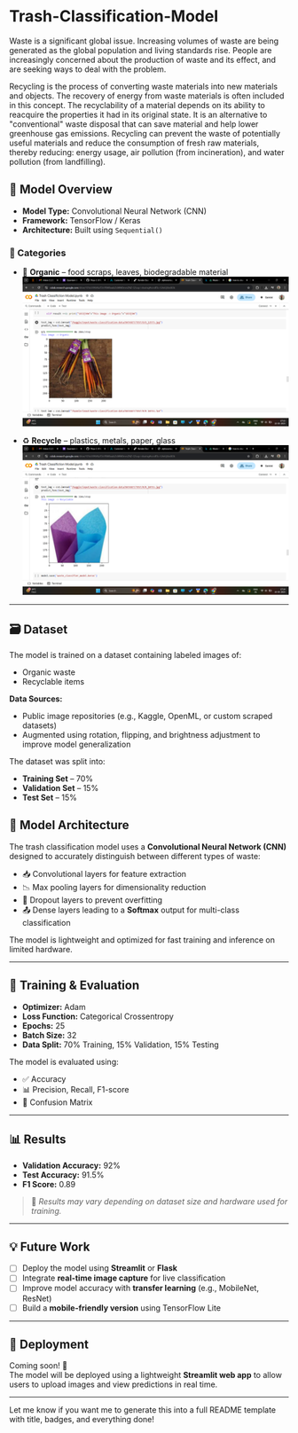 # Trash-Classification-Model
Waste is a significant global issue. Increasing volumes of waste are being generated as the global population and living standards rise. People are increasingly concerned about the production of waste and its effect, and are seeking ways to deal with the problem.


Recycling is the process of converting waste materials into new materials and objects. The recovery of energy from waste materials is often included in this concept. The recyclability of a material depends on its ability to reacquire the properties it had in its original state. It is an alternative to "conventional" waste disposal that can save material and help lower greenhouse gas emissions. Recycling can prevent the waste of potentially useful materials and reduce the consumption of fresh raw materials, thereby reducing: energy usage, air pollution (from incineration), and water pollution (from landfilling).

## 🧠 Model Overview



- **Model Type:** Convolutional Neural Network (CNN)
- **Framework:** TensorFlow / Keras
- **Architecture:** Built using `Sequential()`

### 🧪 Categories

- 🍌 **Organic** – food scraps, leaves, biodegradable material
![Trash Classifier Output](Screenshot%20(397).png)
  
- ♻️ **Recycle** – plastics, metals, paper, glass
![Trash Classifier Output](Screenshot%20(398).png)

---

## 🗃️ Dataset

The model is trained on a dataset containing labeled images of:

- Organic waste
- Recyclable items
  
**Data Sources:**
- Public image repositories (e.g., Kaggle, OpenML, or custom scraped datasets)
- Augmented using rotation, flipping, and brightness adjustment to improve model generalization

The dataset was split into:
- **Training Set** – 70%
- **Validation Set** – 15%
- **Test Set** – 15%

## 🧠 Model Architecture

The trash classification model uses a **Convolutional Neural Network (CNN)** designed to accurately distinguish between different types of waste:

- 📥 Convolutional layers for feature extraction  
- 📉 Max pooling layers for dimensionality reduction  
- 🔄 Dropout layers to prevent overfitting  
- 📤 Dense layers leading to a **Softmax** output for multi-class classification  

The model is lightweight and optimized for fast training and inference on limited hardware.

---

## 🏁 Training & Evaluation

- **Optimizer:** Adam  
- **Loss Function:** Categorical Crossentropy  
- **Epochs:** 25  
- **Batch Size:** 32  
- **Data Split:** 70% Training, 15% Validation, 15% Testing  

The model is evaluated using:
- ✅ Accuracy
- 📊 Precision, Recall, F1-score
- 🧮 Confusion Matrix

---

## 📊 Results

- **Validation Accuracy:** 92%  
- **Test Accuracy:** 91.5%  
- **F1 Score:** 0.89  

> 📌 *Results may vary depending on dataset size and hardware used for training.*



---

## 💡 Future Work

- [ ] Deploy the model using **Streamlit** or **Flask**  
- [ ] Integrate **real-time image capture** for live classification  
- [ ] Improve model accuracy with **transfer learning** (e.g., MobileNet, ResNet)  
- [ ] Build a **mobile-friendly version** using TensorFlow Lite  

---

## 🤖 Deployment

Coming soon! 🚀  
The model will be deployed using a lightweight **Streamlit web app** to allow users to upload images and view predictions in real time.

---

Let me know if you want me to generate this into a full README template with title, badges, and everything done!

